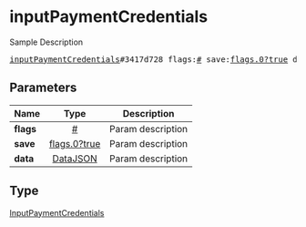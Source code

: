 # inputPaymentCredentials

Sample Description

<pre>
<a href="../constructor/inputPaymentCredentials.md">inputPaymentCredentials</a>#3417d728 flags:<a href="../type/#.md">#</a> save:<a href="../type/flags.0?true.md">flags.0?true</a> data:<a href="../type/DataJSON.md">DataJSON</a> = <a href="../type/InputPaymentCredentials.md">InputPaymentCredentials</a>;
</pre>

## Parameters

| Name | Type | Description |
|------|:----:|-------------|
| **flags** | [#](../type/#.md) | Param description |
| **save** | [flags.0?true](../type/flags.0?true.md) | Param description |
| **data** | [DataJSON](../type/DataJSON.md) | Param description |

## Type

[InputPaymentCredentials](../type/InputPaymentCredentials.md)
